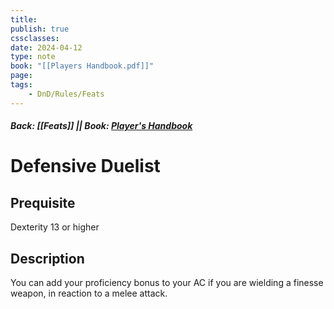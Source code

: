 ```yaml
---
title:
publish: true
cssclasses:
date: 2024-04-12
type: note
book: "[[Players Handbook.pdf]]"
page: 
tags:
    - DnD/Rules/Feats
---
```


##### Back: [[Feats]] || Book: [Player's Handbook](https://drive.google.com/drive/folders/1O5bhpYizcIT5xxAoLOuzCRht_PVS7VSG?usp=sharing)

# Defensive Duelist


## Prequisite 
Dexterity 13 or higher

## Description
You can add your proficiency bonus to your AC if you are wielding a finesse weapon, in reaction to a melee attack.